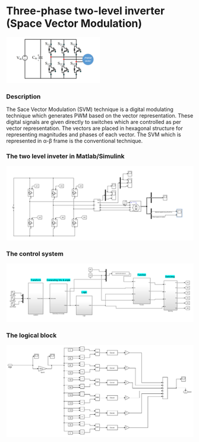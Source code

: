 # Three-phase two-level inverter (Space Vector Modulation)


<img style="width:50%" src="https://github.com/ShahinSabour/two_level_inverter/blob/main/images/circuit2.png">

### Description

The Sace Vector Modulation (SVM) technique is a digital modulating technique which generates PWM based on the vector representation. These
digital signals are given directly to switches which are controlled as per vector representation. The vectors are placed
in hexagonal structure for representing magnitudes and phases of each vector. The SVM which is represented in α-β
frame is the conventional technique.

### The two level inveter in Matlab/Simulink

<img src="https://github.com/ShahinSabour/two_level_inverter/blob/main/images/Circuit1.png">

### The control system 

<img src="https://github.com/ShahinSabour/two_level_inverter/blob/main/images/Control%20System.png">

### The logical block

<img src="https://github.com/ShahinSabour/two_level_inverter/blob/main/images/Logic%20block.png">

